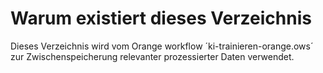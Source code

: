 # Warum existiert dieses Verzeichnis

Dieses Verzeichnis wird vom Orange workflow ´ki-trainieren-orange.ows´ zur Zwischenspeicherung relevanter prozessierter Daten verwendet.